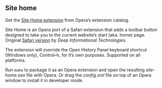 ## Site home

Get the [Site Home extension](https://addons.opera.com/extensions/details/site-home/) from Opera’s extension catalog.

Site Home is an Opera port of a Safari extension that adds a toolbar button designed to take you to the current website’s start (aka. home) page. Original [Safari version](http://deepitpro.com/en/articles/SiteHome/info/) by _Deep Informational Technologies._

The extension will override the Open History Panel keyboard shortcut (Windows only), Control–h, for it’s own purposes. Supported on all platforms.

Run `make` to package it as an Opera extension and open the resulting _site-home.oex_ file with Opera. Or drag the _config.xml_ file on top of an Opera window to install it in developer mode.
